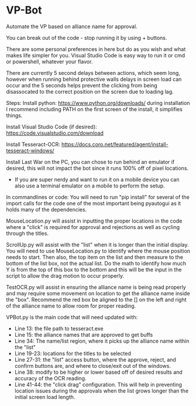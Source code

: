 # VP-Bot
Automate the VP based on alliance name for approval.

You can break out of the code - stop running it by using <Ctrl> + <c> buttons.

There are some personal preferences in here but do as you wish and what makes life simpler for you.
Visual Studio Code is easy way to run it or cmd or powershell, whatever your flavor.

There are currently 5 second delays between actions, which seem long, however when running behind protective walls delays in screen load can occur and the 5 seconds helps prevent the clicking from being disassocated to the correct position on the screen due to loading lag.

Steps:
Install python:  https://www.python.org/downloads/   during installation I recommend including PATH on the first screen of the install, it simplifies things.

Install Visual Studio Code (if desired): https://code.visualstudio.com/download

Install Tesseract-OCR: https://docs.coro.net/featured/agent/install-tesseract-windows/

Install Last War on the PC, you can chose to run behind an emulator if desired, this will not impact the bot since it runs 100% off of pixel locations.
 - If you are super nerdy and want to run it on a mobile device you can also use a terminal emulator on a mobile to perform the setup.

In commandlines or code:
You will need to run "pip install" for several of the import calls for the code one of the most important being pyautogui as it holds many of the dependencies.

MouseLocation.py will assist in inputting the proper locations in the code where a "click" is required for approval and rejections as well as cycling through the titles. 

ScrollUp.py will assist with the "list" when it is longer than the initial display.  You will need to use MouseLocation.py to identify where the mouse position needs to start. Then also, the top item on the list and then measure to the bottom of the list box, not the actual list.  Do the math to identify how much Y is from the top of this box to the bottom and this will be the input in the script to allow the drag motion to occur properly.

TestOCR.py will assist in ensuring the alliance name is being read properly and may require some movement on location to get the alliance name inside the "box". Recommend the red box be aligned to the [] on the left and right of the alliance name to allow room for proper reading.

VPBot.py is the main code that will need updated with:
 - Line 13: the file path to tesseract.exe
 - Line 15: the alliance names that are approved to get buffs
 - Line 34: The name/list region, where it picks up the alliance name within the "list"
 - Line 19-23: locations for the titles to be selected
 - Line 27-31: the "list" access button, where the approve, reject, and confirm buttons are, and where to close/exit out of the windows.
 - Line 38:  modify to be higher or lower based off of desired results and accuracy of the OCR reading.
 - Line 41-44: the "click drag" configuration.  This will help in preventing location issues during the approvals when the list grows longer than the initial screen load length.




